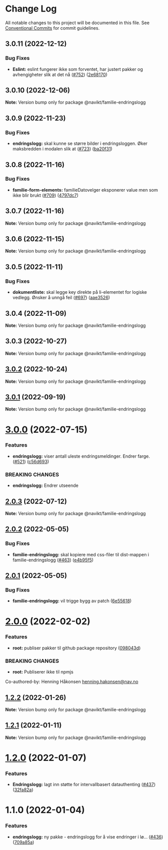 # Change Log

All notable changes to this project will be documented in this file.
See [Conventional Commits](https://conventionalcommits.org) for commit guidelines.

## 3.0.11 (2022-12-12)

### Bug Fixes

-   **Eslint:** eslint fungerer ikke som forventet, har justert pakker og avhengigheter slik at det nå ([#752](https://github.com/navikt/familie-felles-frontend/issues/752)) ([2e68170](https://github.com/navikt/familie-felles-frontend/commit/2e68170e423dd1f34e3d3b40c2b379c851b911b2))

## 3.0.10 (2022-12-06)

**Note:** Version bump only for package @navikt/familie-endringslogg

## 3.0.9 (2022-11-23)

### Bug Fixes

-   **endringslogg:** skal kunne se større bilder i endringsloggen. Øker maksbredden i modalen slik at ([#723](https://github.com/navikt/familie-felles-frontend/issues/723)) ([ba20f31](https://github.com/navikt/familie-felles-frontend/commit/ba20f31e711c9c5612a9a77348ebf35fff245022))

## 3.0.8 (2022-11-16)

### Bug Fixes

-   **familie-form-elements:** familieDatovelger eksponerer value men som ikke blir brukt ([#709](https://github.com/navikt/familie-felles-frontend/issues/709)) ([4797dc7](https://github.com/navikt/familie-felles-frontend/commit/4797dc7ad939d2492a3330916dca0f42d0a3177d))

## 3.0.7 (2022-11-16)

**Note:** Version bump only for package @navikt/familie-endringslogg

## 3.0.6 (2022-11-15)

**Note:** Version bump only for package @navikt/familie-endringslogg

## 3.0.5 (2022-11-11)

### Bug Fixes

-   **dokumentliste:** skal legge key direkte på li-elementet for logiske vedlegg. Ønsker å unngå feil ([#697](https://github.com/navikt/familie-felles-frontend/issues/697)) ([aae3526](https://github.com/navikt/familie-felles-frontend/commit/aae3526aa59256c6290ef2d97c52c3383407bf0e))

## 3.0.4 (2022-11-09)

**Note:** Version bump only for package @navikt/familie-endringslogg

## 3.0.3 (2022-10-27)

**Note:** Version bump only for package @navikt/familie-endringslogg

## [3.0.2](https://github.com/navikt/familie-felles-frontend/compare/@navikt/familie-endringslogg@3.0.1...@navikt/familie-endringslogg@3.0.2) (2022-10-24)

**Note:** Version bump only for package @navikt/familie-endringslogg

## [3.0.1](https://github.com/navikt/familie-felles-frontend/compare/@navikt/familie-endringslogg@3.0.0...@navikt/familie-endringslogg@3.0.1) (2022-09-19)

**Note:** Version bump only for package @navikt/familie-endringslogg

# [3.0.0](https://github.com/navikt/familie-felles-frontend/compare/@navikt/familie-endringslogg@2.0.3...@navikt/familie-endringslogg@3.0.0) (2022-07-15)

### Features

-   **endringslogg:** viser antall uleste endringsmeldinger. Endrer farge. ([#521](https://github.com/navikt/familie-felles-frontend/issues/521)) ([c56d693](https://github.com/navikt/familie-felles-frontend/commit/c56d69329068bbaed0ed0ad391ee70b71d0e042f))

### BREAKING CHANGES

-   **endringslogg:** Endrer utseende

## [2.0.3](https://github.com/navikt/familie-felles-frontend/compare/@navikt/familie-endringslogg@2.0.2...@navikt/familie-endringslogg@2.0.3) (2022-07-12)

**Note:** Version bump only for package @navikt/familie-endringslogg

## [2.0.2](https://github.com/navikt/familie-felles-frontend/compare/@navikt/familie-endringslogg@2.0.1...@navikt/familie-endringslogg@2.0.2) (2022-05-05)

### Bug Fixes

-   **familie-endringslogg:** skal kopiere med css-filer til dist-mappen i familie-endringslogg ([#463](https://github.com/navikt/familie-felles-frontend/issues/463)) ([e4b95f5](https://github.com/navikt/familie-felles-frontend/commit/e4b95f568688e729651d4d3b0974b1c6a1703e9c))

## [2.0.1](https://github.com/navikt/familie-felles-frontend/compare/@navikt/familie-endringslogg@2.0.0...@navikt/familie-endringslogg@2.0.1) (2022-05-05)

### Bug Fixes

-   **familie-endringslogg:** vil trigge bygg av patch ([6e55618](https://github.com/navikt/familie-felles-frontend/commit/6e55618350a6df130522cf08e52a0c5966989cad))

# [2.0.0](https://github.com/navikt/familie-felles-frontend/compare/@navikt/familie-endringslogg@1.2.2...@navikt/familie-endringslogg@2.0.0) (2022-02-02)

### Features

-   **root:** publiser pakker til github package repository ([098043d](https://github.com/navikt/familie-felles-frontend/commit/098043dd584336c8746c391bf3bc3523dd6590fb))

### BREAKING CHANGES

-   **root:** Publiserer ikke til npmjs

Co-authored-by: Henning Håkonsen <henning.hakonsen@nav.no>

## [1.2.2](https://github.com/navikt/familie-felles-frontend/compare/@navikt/familie-endringslogg@1.2.1...@navikt/familie-endringslogg@1.2.2) (2022-01-26)

**Note:** Version bump only for package @navikt/familie-endringslogg

## [1.2.1](https://github.com/navikt/familie-felles-frontend/compare/@navikt/familie-endringslogg@1.2.0...@navikt/familie-endringslogg@1.2.1) (2022-01-11)

**Note:** Version bump only for package @navikt/familie-endringslogg

# [1.2.0](https://github.com/navikt/familie-felles-frontend/compare/@navikt/familie-endringslogg@1.1.0...@navikt/familie-endringslogg@1.2.0) (2022-01-07)

### Features

-   **Endringslogg:** lagt inn støtte for intervallbasert datauthenting ([#437](https://github.com/navikt/familie-felles-frontend/issues/437)) ([32fa82a](https://github.com/navikt/familie-felles-frontend/commit/32fa82ab7be3195f3932906729fe6ce9eb23855a))

# 1.1.0 (2022-01-04)

### Features

-   **endringslogg:** ny pakke - endringslogg for å vise endringer i lø… ([#436](https://github.com/navikt/familie-felles-frontend/issues/436)) ([709a85a](https://github.com/navikt/familie-felles-frontend/commit/709a85a00bad24ee181ba42940ef325f13534358))
